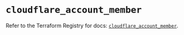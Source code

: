 # `cloudflare_account_member`

Refer to the Terraform Registry for docs: [`cloudflare_account_member`](https://registry.terraform.io/providers/cloudflare/cloudflare/4.48.0/docs/resources/account_member).
